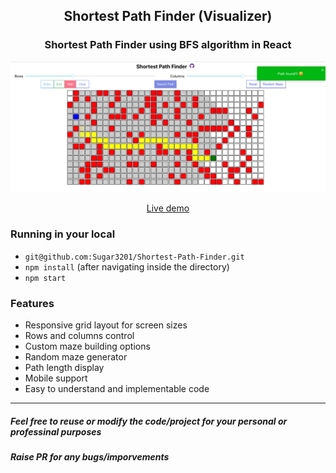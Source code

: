 <div align="center">
<h2>Shortest Path Finder (Visualizer)</h2>

### Shortest Path Finder using BFS algorithm in React

<a href="https://git@github.com:Sugar3201/Shortest-Path-Finder.git"><img src="cover/cover.png" alt="cover"/></a>



<a href="https://sadanandpai.github.io/shortest-path-finder/dist/">Live demo</a>

</div>

### Running in your local

- `git@github.com:Sugar3201/Shortest-Path-Finder.git`
- `npm install` (after navigating inside the directory)
- `npm start`

### Features

- Responsive grid layout for screen sizes
- Rows and columns control
- Custom maze building options
- Random maze generator
- Path length display
- Mobile support
- Easy to understand and implementable code



------------

##### Feel free to reuse or modify the code/project for your personal or professinal purposes
##### Raise PR for any bugs/imporvements
